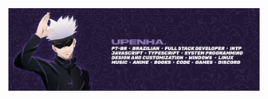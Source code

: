 <div align="center">
<img max-width="800" src="https://github.com/Upenha/Upenha/blob/main/new-github.png"/>
</div>

<!--## Links
![Twitch Status](https://img.shields.io/twitch/status/upenha?style=for-the-badge) ![Twitter Follow](https://img.shields.io/twitter/follow/upenha_?style=for-the-badge)
### Hi there 👋
**Upenha/Upenha** is a ✨ _special_ ✨ repository because its `README.md` (this file) appears on your GitHub profile.

Here are some ideas to get you started:

- 🔭 I’m currently working on ...
- 🌱 I’m currently learning ...
- 👯 I’m looking to collaborate on ...
- 🤔 I’m looking for help with ...
- 💬 Ask me about ...
- 📫 How to reach me: ...
- 😄 Pronouns: ...
- ⚡ Fun fact: ...
-->
